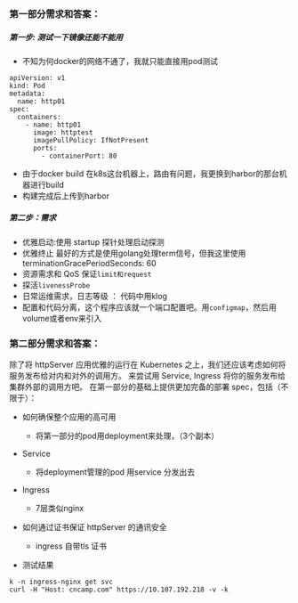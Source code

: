 ### 第一部分需求和答案：
##### 第一步: 测试一下镜像还能不能用
* 不知为何docker的网络不通了，我就只能直接用pod测试
```shell
apiVersion: v1
kind: Pod
metadata:
  name: http01
spec:
  containers:
    - name: http01
      image: httptest
      imagePullPolicy: IfNotPresent
      ports:
        - containerPort: 80

```
* 由于docker build 在k8s这台机器上，路由有问题，我更换到harbor的那台机器进行build
* 构建完成后上传到harbor
##### 第二步：需求
* 优雅启动:使用 startup 探针处理启动探测  
* 优雅终止 最好的方式是使用golang处理term信号，但我这里使用terminationGracePeriodSeconds: 60
* 资源需求和 QoS 保证`limit和request`
* 探活`livenessProbe`
* 日常运维需求，日志等级 ： 代码中用klog
* 配置和代码分离，这个程序应该就一个端口配置吧。用`configmap`，然后用volume或者env来引入

### 第二部分需求和答案：
除了将 httpServer 应用优雅的运行在 Kubernetes 之上，我们还应该考虑如何将服务发布给对内和对外的调用方。
来尝试用 Service, Ingress 将你的服务发布给集群外部的调用方吧。
在第一部分的基础上提供更加完备的部署 spec，包括（不限于）：

* 如何确保整个应用的高可用
  * 将第一部分的pod用deployment来处理，（3个副本）
* Service
  * 将deployment管理的pod 用service 分发出去
* Ingress
  * 7层类似nginx
* 如何通过证书保证 httpServer 的通讯安全
  * ingress 自带tls 证书

* 测试结果
```shell
k -n ingress-nginx get svc
curl -H "Host: cncamp.com" https://10.107.192.218 -v -k
```
